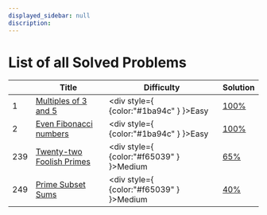 ```yaml
---
displayed_sidebar: null
discription: 
---
```


# List of all Solved Problems


|  | Title     | Difficulty | Solution |
| ----------- | ----------- | ----------- | ----------- |
| 1 | [Multiples of 3 and 5](https://www.hackerrank.com/contests/projecteuler/challenges/euler001/problem) | <div style={ {color:"#1ba94c" } }>Easy</div> | [100%](/docs/Problems/ProjectEuler/001) |
| 2 | [Even Fibonacci numbers](https://www.hackerrank.com/contests/projecteuler/challenges/euler002/problem) | <div style={ {color:"#1ba94c" } }>Easy</div> | [100%](/docs/Problems/ProjectEuler/002) |
| 239 | [Twenty-two Foolish Primes](https://www.hackerrank.com/contests/projecteuler/challenges/euler239/problem) | <div style={ {color:"#f65039" } }>Medium</div> | [65%](/docs/Problems/ProjectEuler/239) |
| 249 | [Prime Subset Sums](https://www.hackerrank.com/contests/projecteuler/challenges/euler249/problem) | <div style={ {color:"#f65039" } }>Medium</div> | [40%](/docs/Problems/ProjectEuler/249) |